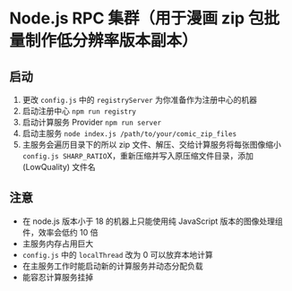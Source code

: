 # Node.js RPC 集群（用于漫画 zip 包批量制作低分辨率版本副本）

## 启动

1. 更改 `config.js` 中的 `registryServer` 为你准备作为注册中心的机器
2. 启动注册中心 `npm run registry`
3. 启动计算服务 Provider `npm run server`
4. 启动主服务 `node index.js /path/to/your/comic_zip_files`
5. 主服务会遍历目录下的所以 zip 文件、解压、交给计算服务将每张图像缩小 `config.js SHARP_RATIO`X，重新压缩并写入原压缩文件目录，添加 (LowQuality) 文件名

## 注意

- 在 node.js 版本小于 18 的机器上只能使用纯 JavaScript 版本的图像处理组件，效率会低约 10 倍
- 主服务内存占用巨大
- `config.js` 中的 `localThread` 改为 0 可以放弃本地计算
- 在主服务工作时能启动新的计算服务并动态分配负载
- 能容忍计算服务挂掉
